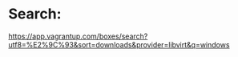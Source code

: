 # Search:
https://app.vagrantup.com/boxes/search?utf8=%E2%9C%93&sort=downloads&provider=libvirt&q=windows

